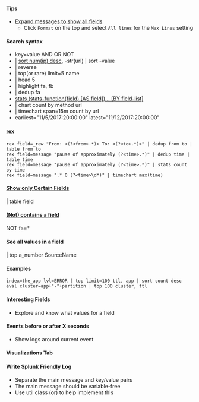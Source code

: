 #### Tips
- [Expand messages to show all fields](https://answers.splunk.com/answers/103005/expand-json-messages-by-default.html)
  - Click `Format` on the top and select `All lines` for the `Max Lines` setting

#### Search syntax
- key=value AND OR NOT
- | [sort num(ip) desc](http://docs.splunk.com/Documentation/Splunk/latest/SearchReference/Sort), -str(url) | sort -value
- | reverse
- | top(or rare) limit=5 name
- | head 5
- | highlight fa, fb
- | dedup fa
- [stats (stats-function(field) [AS field])... [BY field-list]](http://docs.splunk.com/Documentation/Splunk/7.1.2/SearchReference/Stats)
- | chart count by method url
- | timechart span=15m count by url 
- earliest="11/5/2017:20:00:00" latest="11/12/2017:20:00:00" 

#### [rex](http://docs.splunk.com/Documentation/Splunk/7.1.2/SearchReference/Rex)
```config
rex field=_raw "From: <(?<from>.*)> To: <(?<to>.*)>" | dedup from to | table from to
rex field=message "pause of approximately (?<time>.*)" | dedup time | table time
rex field=message "pause of approximately (?<time>.*)" | stats count by time
rex field=message ".* 0 (?<time>\d*)" | timechart max(time)
```

#### [Show only Certain Fields](https://answers.splunk.com/answers/10017/how-to-show-only-certain-fields-of-the-events-in-the-search-results.html)
| table field

#### [(Not) contains a field](https://answers.splunk.com/answers/59305/how-to-find-records-that-do-not-contain-a-certain-field.html)
NOT fa=*
#### See all values in a field
| top a_number SourceName

#### Examples
```text
index=the_app lvl=ERROR | top limit=100 ttl, app | sort count desc
eval cluster=app+"-"+partition | top 100 cluster, ttl
```
#### Interesting Fields
- Explore and know what values for a field

#### Events before or after X seconds 
- Show logs around current event

#### Visualizations Tab

#### Write Splunk Friendly Log
- Separate the main message and key/value pairs
- The main message should be variable-free
- Use util class (or) to help implement this